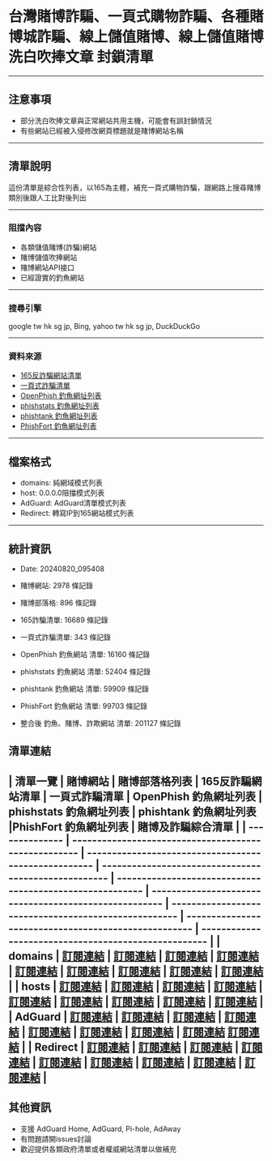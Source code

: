 # 台灣賭博詐騙、一頁式購物詐騙、各種賭博城詐騙、線上儲值賭博、線上儲值賭博洗白吹捧文章 封鎖清單
----------------------------------------------------------------
## 注意事項
- 部分洗白吹捧文章與正常網站共用主機，可能會有誤封鎖情況
- 有些網站已經被入侵修改網頁標題就是賭博網站名稱

----------------------------------------------------------------
## 清單說明
這份清單是綜合性列表，以165為主體，補充一頁式購物詐騙，跟網路上搜尋賭博類別後跟人工比對後列出

----------------------------------------------------------------
### 阻擋內容
- 各類儲值賭博(詐騙)網站
- 賭博儲值吹捧網站
- 賭博網站API接口
- 已經證實的釣魚網站

----------------------------------------------------------------
### 搜尋引擎
 google tw hk sg jp, Bing, yahoo tw hk sg jp, DuckDuckGo

----------------------------------------------------------------
### 資料來源
- [165反詐騙網站清單](https://data.gov.tw/dataset/160055)
- [一頁式詐騙清單](https://data.gov.tw/dataset/165027)
- [OpenPhish 釣魚網址列表](https://openphish.com)
- [phishstats 釣魚網址列表](https://phishstats.info/)
- [phishtank 釣魚網址列表](https://www.phishtank.com/)
- [PhishFort 釣魚網址列表](https://www.phishfort.com/)

----------------------------------------------------------------
## 檔案格式
- domains: 純網域模式列表
- host: 0.0.0.0阻擋模式列表
- AdGuard: AdGuard清單模式列表
- Redirect: 轉寫IP到165網站模式列表

----------------------------------------------------------------
## 統計資訊
- Date: 20240820_095408

- 賭博網站: 2978 條記錄
- 賭博部落格: 896 條記錄
- 165詐騙清單: 16689 條記錄
- 一頁式詐騙清單: 343 條記錄
- OpenPhish 釣魚網站 清單: 16160 條記錄
- phishstats 釣魚網站 清單: 52404 條記錄
- phishtank 釣魚網站 清單: 59909 條記錄
- PhishFort 釣魚網站 清單: 99703 條記錄
- 整合後 釣魚、賭博、詐欺網站 清單: 201127 條記錄

## 清單連結
|     清單一覽    | 賭博網站                                            | 賭博部落格列表                                            | 165反詐騙網站清單                                          | 一頁式詐騙清單                                   | OpenPhish 釣魚網址列表                                    | phishstats 釣魚網址列表                                   | phishtank 釣魚網址列表                                           |PhishFort 釣魚網址列表                                           | 賭博及詐騙綜合清單                                          |
| -------------- | ---------------------------------------------------- | ---------------------------------------------------- | ---------------------------------------------------- | -------------------------------------------------------- | ----------------------------------------------------- | ---------------------------------------------------- | ---------------------------------------------------- | ---------------------------------------------------- |
| domains        | [訂閱連結](https://raw.githubusercontent.com/shiuh67/Family_Block_List/main/Search-Gambling-and-Fraud-domains.txt) | [訂閱連結](https://raw.githubusercontent.com/shiuh67/Family_Block_List/main/Blog-Gambling-and-Fraud-domains.txt) | [訂閱連結](https://raw.githubusercontent.com/shiuh67/Family_Block_List/main/TW-165-Anti-Fraud-domains.txt)     | [訂閱連結](https://raw.githubusercontent.com/shiuh67/Family_Block_List/main/TW-Shopping-Fraud-domains.txt)     | [訂閱連結](https://raw.githubusercontent.com/shiuh67/Family_Block_List/main/OpenPhish-Phishing-domains.txt)     | [訂閱連結](https://raw.githubusercontent.com/shiuh67/Family_Block_List/main/phishstats-Phishing-Blacklists-domains.txt)     | [訂閱連結](https://raw.githubusercontent.com/shiuh67/Family_Block_List/main/PhishTank-Phishing-Blacklists-domains.txt) | [訂閱連結](https://raw.githubusercontent.com/shiuh67/Family_Block_List/main/phishfort-Phishing-Blacklists-domains.txt) | [訂閱連結](https://raw.githubusercontent.com/shiuh67/Family_Block_List/main/Fraud-and-Gambling-Domains.txt)     |
| hosts          | [訂閱連結](https://raw.githubusercontent.com/shiuh67/Family_Block_List/main/Search-Gambling-and-Fraud-host.txt) | [訂閱連結](https://raw.githubusercontent.com/shiuh67/Family_Block_List/main/Blog-Gambling-and-Fraud-host.txt) | [訂閱連結](https://raw.githubusercontent.com/shiuh67/Family_Block_List/main/TW-165-Anti-Fraud-host.txt)   | [訂閱連結](https://raw.githubusercontent.com/shiuh67/Family_Block_List/main/TW-Shopping-Fraud-host.txt)   | [訂閱連結](https://raw.githubusercontent.com/shiuh67/Family_Block_List/main/OpenPhish-Phishing-host.txt)   | [訂閱連結](https://raw.githubusercontent.com/shiuh67/Family_Block_List/main/phishstats-Phishing-Blacklists-host.txt)   | [訂閱連結](https://raw.githubusercontent.com/shiuh67/Family_Block_List/main/PhishTank-Phishing-Blacklists-host.txt) | [訂閱連結](https://raw.githubusercontent.com/shiuh67/Family_Block_List/main/phishfort-Phishing-Blacklists-host.txt) | [訂閱連結](https://raw.githubusercontent.com/shiuh67/Family_Block_List/main/Fraud-and-Gambling_Host.txt)   |
| AdGuard        | [訂閱連結](https://raw.githubusercontent.com/shiuh67/Family_Block_List/main/Search-Gambling-and-Fraud-AdGuard.txt) | [訂閱連結](https://raw.githubusercontent.com/shiuh67/Family_Block_List/main/Blog-Gambling-and-Fraud-AdGuard.txt) | [訂閱連結](https://raw.githubusercontent.com/shiuh67/Family_Block_List/main/TW-165-Anti-Fraud-AdGuard.txt) | [訂閱連結](https://raw.githubusercontent.com/shiuh67/Family_Block_List/main/TW-Shopping-Fraud-AdGuard.txt) | [訂閱連結](https://raw.githubusercontent.com/shiuh67/Family_Block_List/main/OpenPhish-Phishing-AdGuard.txt) | [訂閱連結](https://raw.githubusercontent.com/shiuh67/Family_Block_List/main/phishstats-Phishing-Blacklists-AdGuard.txt) | [訂閱連結](https://raw.githubusercontent.com/shiuh67/Family_Block_List/main/PhishTank-Phishing-Blacklists-AdGuard.txt) | [訂閱連結](https://raw.githubusercontent.com/shiuh67/Family_Block_List/main/phishfort-Phishing-Blacklists-AdGuard.txt)  [訂閱連結](https://raw.githubusercontent.com/shiuh67/Family_Block_List/main/Fraud-and-Gambling-AdGuard.txt)   |
| Redirect       | [訂閱連結](https://raw.githubusercontent.com/shiuh67/Family_Block_List/main/Search-Gambling-and-Fraud-Redirect.txt) | [訂閱連結](https://raw.githubusercontent.com/shiuh67/Family_Block_List/main/Blog-Gambling-and-Fraud-Redirect.txt) | [訂閱連結](https://raw.githubusercontent.com/shiuh67/Family_Block_List/main/TW-165-Anti-Fraud-Redirect.txt) | [訂閱連結](https://raw.githubusercontent.com/shiuh67/Family_Block_List/main/TW-Shopping-Fraud-Redirect.txt) | [訂閱連結](https://raw.githubusercontent.com/shiuh67/Family_Block_List/main/OpenPhish-Phishing-Redirect.txt) | [訂閱連結](https://raw.githubusercontent.com/shiuh67/Family_Block_List/main/phishstats-Phishing-Blacklists-Redirect.txt) | [訂閱連結](https://raw.githubusercontent.com/shiuh67/Family_Block_List/main/PhishTank-Phishing-Blacklists-Redirect.txt) | [訂閱連結](https://raw.githubusercontent.com/shiuh67/Family_Block_List/main/phishfort-Phishing-Blacklists-Redirect.txt) | [訂閱連結](https://raw.githubusercontent.com/shiuh67/Family_Block_List/main/Fraud-and-Gambling-Redirect.txt)   |
----------------------------------------------------------------

## 其他資訊
- 支援 AdGuard Home, AdGuard, Pi-hole, AdAway
- 有問題請開issues討論
- 歡迎提供各類政府清單或者權威網站清單以做補充
